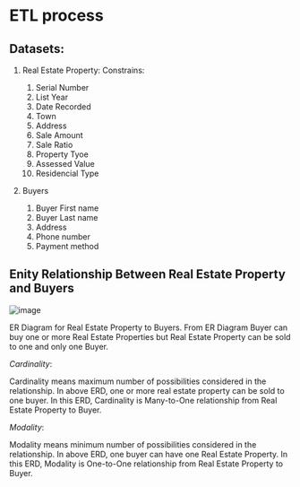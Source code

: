# ETL process

## Datasets: 
1. Real Estate Property:
   Constrains:
   1. Serial Number
   2. List Year
   3. Date Recorded
   4. Town
   5. Address
   6. Sale Amount
   7. Sale Ratio
   8. Property Tyoe
   9. Assessed Value
   10. Residencial Type
   
3. Buyers
   1. Buyer First name
   2. Buyer Last name
   3. Address
   4. Phone number
   5. Payment method

## Enity Relationship Between Real Estate Property and Buyers

![image](https://github.com/AkshataSalunkhe/SQL/assets/143021478/b1eea60c-482d-452a-874e-d487b45b1cad)

ER Diagram for Real Estate Property to Buyers. 
From ER Diagram Buyer can buy one or more Real Estate Properties but Real Estate Property can be sold to one and only one Buyer. 

*Cardinality*: 

Cardinality means maximum number of possibilities considered in the relationship. In above ERD, one or more real estate property can be sold to one buyer. In this ERD, Cardinality is Many-to-One relationship from Real Estate Property to Buyer. 

*Modality*: 

Modality means minimum number of possibilities considered in the relationship. In above ERD, one buyer can have one Real Estate Property. In this ERD, Modality is One-to-One relationship from Real Estate Property to Buyer. 



   
   
